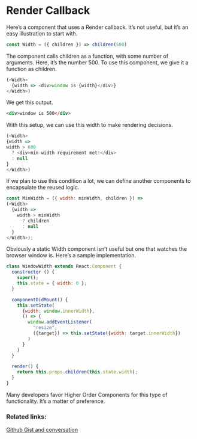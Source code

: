 # Render Callback

Here’s a component that uses a Render callback. It’s not useful, but it’s an easy illustration to start with.

```javascript
const Width = ({ children }) => children(500)
```

The component calls children as a function, with some number of arguments.
Here, it’s the number 500.
To use this component, we give it a function as children.

```javascript
(<Width>
  {width => <div>window is {width}</div>}
</Width>)
```

We get this output.
```html
<div>window is 500</div>
```

With this setup, we can use this width to make rendering decisions.

```javascript
(<Width>
{width =>
width > 600
  ? <div>min-width requirement met!</div>
  : null
}
</Width>)
```

If we plan to use this condition a lot, we can define another components to encapsulate the reused logic.

```javascript
const MinWidth = ({ width: minWidth, children }) =>
(<Width>
  {width =>
    width > minWidth
      ? children
      : null
  }
</Width>);
```

Obviously a static Width component isn’t useful but one that watches the browser window is. Here’s a sample implementation.

```javascript
class WindowWidth extends React.Component {
  constructor () {
    super();
    this.state = { width: 0 };
  }

  componentDidMount() {
    this.setState(
      {width: window.innerWidth},
      () => {
        window.addEventListener(
          "resize",
          ({target}) => this.setState({width: target.innerWidth})
        )
      }
    )
  }

  render() {
    return this.props.children(this.state.width);
  }
}
```

Many developers favor Higher Order Components for this type of functionality. It’s a matter of preference.

### Related links:

[Github Gist and conversation](https://gist.github.com/vasanthk/b6988e1904f219c6ca236289caad865d)
